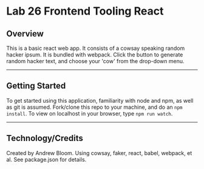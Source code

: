 # Lab 26 Frontend Tooling React

## Overview
This is a basic react web app. It consists of a cowsay speaking random hacker ipsum. It is bundled with webpack. Click the button to generate random hacker text, and choose your 'cow' from the drop-down menu.

***
## Getting Started

To get started using this application, familiarity with node and npm, as well as git is assumed. Fork/clone this repo to your machine, and do an `npm install`. To view on localhost in your browser, type `npm run watch`.
***
## Technology/Credits

Created by Andrew Bloom. Using cowsay, faker, react, babel, webpack, et al. See package.json for details.